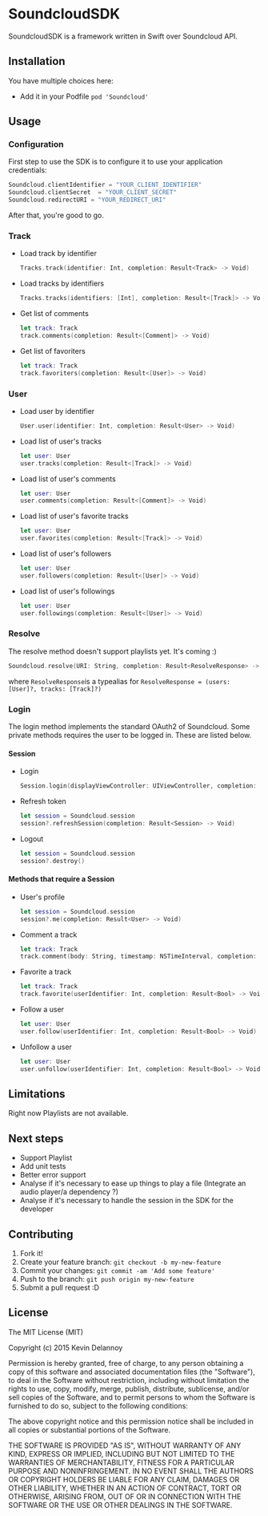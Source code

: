 SoundcloudSDK
=============

SoundcloudSDK is a framework written in Swift over Soundcloud API.

## Installation

You have multiple choices here:
* Add it in your Podfile `pod 'Soundcloud'`

## Usage

### Configuration

First step to use the SDK is to configure it to use your application credentials:

```swift
Soundcloud.clientIdentifier = "YOUR_CLIENT_IDENTIFIER"
Soundcloud.clientSecret  = "YOUR_CLIENT_SECRET"
Soundcloud.redirectURI = "YOUR_REDIRECT_URI"
```
After that, you're good to go.

### Track

* Load track by identifier

    ```swift
    Tracks.track(identifier: Int, completion: Result<Track> -> Void)
    ```
* Load tracks by identifiers

    ```swift
    Tracks.tracks(identifiers: [Int], completion: Result<[Track]> -> Void)
    ```
* Get list of comments

    ```swift
    let track: Track
    track.comments(completion: Result<[Comment]> -> Void)
    ```
* Get list of favoriters

    ```swift
    let track: Track
    track.favoriters(completion: Result<[User]> -> Void)
    ```

### User

* Load user by identifier

    ```swift
    User.user(identifier: Int, completion: Result<User> -> Void)
    ```
* Load list of user's tracks

    ```swift
    let user: User
    user.tracks(completion: Result<[Track]> -> Void)
    ```
* Load list of user's comments

    ```swift
    let user: User
    user.comments(completion: Result<[Comment]> -> Void)
    ```
* Load list of user's favorite tracks

    ```swift
    let user: User
    user.favorites(completion: Result<[Track]> -> Void)
    ```
* Load list of user's followers

    ```swift
    let user: User
    user.followers(completion: Result<[User]> -> Void)
    ```
* Load list of user's followings

    ```swift
    let user: User
    user.followings(completion: Result<[User]> -> Void)
    ```

### Resolve

The resolve method doesn't support playlists yet. It's coming :)

```swift
Soundcloud.resolve(URI: String, completion: Result<ResolveResponse> -> Void)
```
where `ResolveResponse`is a typealias for `ResolveResponse = (users: [User]?, tracks: [Track]?)`

### Login

The login method implements the standard OAuth2 of Soundcloud. Some private methods requires the user to be logged in. These are listed below.

#### Session

* Login

    ```swift
    Session.login(displayViewController: UIViewController, completion: Result<Session> -> Void)
    ```
* Refresh token

    ```swift
    let session = Soundcloud.session
    session?.refreshSession(completion: Result<Session> -> Void)
    ```
* Logout

    ```swift
    let session = Soundcloud.session
    session?.destroy()
    ```

#### Methods that require a Session
* User's profile

    ```swift
    let session = Soundcloud.session
    session?.me(completion: Result<User> -> Void)
    ```
* Comment a track

    ```swift
    let track: Track
    track.comment(body: String, timestamp: NSTimeInterval, completion: Result<Comment> -> Void)
    ```
* Favorite a track

    ```swift
    let track: Track
    track.favorite(userIdentifier: Int, completion: Result<Bool> -> Void)
    ```
* Follow a user

    ```swift
    let user: User
    user.follow(userIdentifier: Int, completion: Result<Bool> -> Void)
    ```
* Unfollow a user

    ```swift
    let user: User
    user.unfollow(userIdentifier: Int, completion: Result<Bool> -> Void)
    ```

## Limitations

Right now Playlists are not available.

## Next steps

* Support Playlist
* Add unit tests
* Better error support
* Analyse if it's necessary to ease up things to play a file (Integrate an audio player/a dependency ?)
* Analyse if it's necessary to handle the session in the SDK for the developer

## Contributing

1. Fork it!
2. Create your feature branch: `git checkout -b my-new-feature`
3. Commit your changes: `git commit -am 'Add some feature'`
4. Push to the branch: `git push origin my-new-feature`
5. Submit a pull request :D

## License

The MIT License (MIT)

Copyright (c) 2015 Kevin Delannoy

Permission is hereby granted, free of charge, to any person obtaining a copy
of this software and associated documentation files (the "Software"), to deal
in the Software without restriction, including without limitation the rights
to use, copy, modify, merge, publish, distribute, sublicense, and/or sell
copies of the Software, and to permit persons to whom the Software is
furnished to do so, subject to the following conditions:

The above copyright notice and this permission notice shall be included in all
copies or substantial portions of the Software.

THE SOFTWARE IS PROVIDED "AS IS", WITHOUT WARRANTY OF ANY KIND, EXPRESS OR
IMPLIED, INCLUDING BUT NOT LIMITED TO THE WARRANTIES OF MERCHANTABILITY,
FITNESS FOR A PARTICULAR PURPOSE AND NONINFRINGEMENT. IN NO EVENT SHALL THE
AUTHORS OR COPYRIGHT HOLDERS BE LIABLE FOR ANY CLAIM, DAMAGES OR OTHER
LIABILITY, WHETHER IN AN ACTION OF CONTRACT, TORT OR OTHERWISE, ARISING FROM,
OUT OF OR IN CONNECTION WITH THE SOFTWARE OR THE USE OR OTHER DEALINGS IN THE
SOFTWARE.
